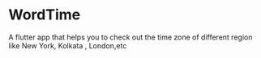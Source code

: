 # WordTime
A flutter app that helps you to check out the time zone of different region like New York, Kolkata , London,etc
